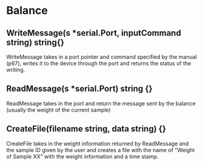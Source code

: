 # Balance
## WriteMessage(s *serial.Port, inputCommand string) string{}
WriteMessage takes in a port pointer and command specified by the manual (p67), writes it to the device through the port and returns the status of the writing.
## ReadMessage(s *serial.Port) string {}
ReadMessage takes in the port and return the message sent by the balance (usually the weight of the current sample)
## CreateFile(filename string, data string) {}
CreateFile takes in the weight information returned by ReadMessage and the sample ID given by the user and creates a file with the name of "Weight of Sample XX" with the weight information and a time stamp.
